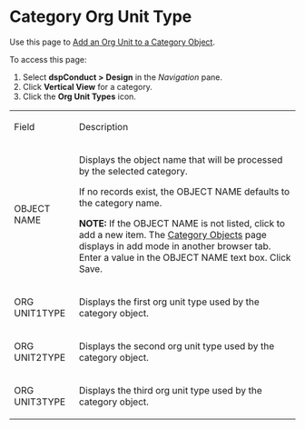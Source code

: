 # Category Org Unit Type

<div class="use">

Use this page to [Add an Org Unit to a Category
Object](../Use_Cases/Manage_Org_Units.htm#Add_an_Org_Unit_Type_to_a_Category_Object).

</div>

To access this page:

1.  Select <span style="font-weight: bold;">dspConduct \></span>
    **Design** in the *Navigation* pane.
2.  Click **Vertical View** for a category.
3.  Click the **Org Unit Types** icon.

<table>
<tbody>
<tr class="odd">
<td><p>Field</p></td>
<td><p>Description</p></td>
</tr>
<tr class="even">
<td><p>OBJECT NAME</p></td>
<td><p>Displays the object name that will be processed by the selected category.</p>
<p>If no records exist, the OBJECT NAME defaults to the category name.</p>
<p><strong>NOTE:</strong> If the OBJECT NAME is not listed, click to add a new item. The <a href="Category_Objects.htm">Category Objects</a> page displays in add mode in another browser tab. Enter a value in the OBJECT NAME text box. Click Save.</p></td>
</tr>
<tr class="odd">
<td><p>ORG UNIT1TYPE</p></td>
<td><p>Displays the first org unit type used by the category object.</p></td>
</tr>
<tr class="even">
<td><p>ORG UNIT2TYPE</p></td>
<td><p>Displays the second org unit type used by the category object.</p></td>
</tr>
<tr class="odd">
<td><p>ORG UNIT3TYPE</p></td>
<td><p>Displays the third org unit type used by the category object.</p></td>
</tr>
</tbody>
</table>
